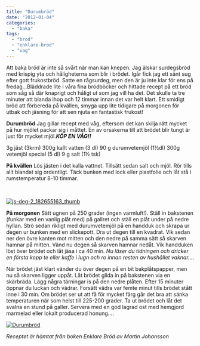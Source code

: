 ```yaml
---
title: "Durumbröd"
date: "2012-01-04"
categories: 
  - "baka"
tags: 
  - "brod"
  - "enklare-brod"
  - "vag"
---
```


Att baka bröd är inte så svårt när man kan knepen. Jag älskar surdegsbröd med krispig yta och håligheterna som blir i brödet. Igår fick jag ett sånt sug efter gott frukostbröd. Satte en rågsurdeg, men den är ju inte klar för ens på fredag...Bläddrade lite i våra fina brödböcker och hittade recept på ett bröd som såg så där knaprigt och håligt ut som jag vill ha det. Det skulle ta tre minuter att blanda ihop och 12 timmar innan det var helt klart. Ett smidigt bröd att förbereda på kvällen, smyga upp lite tidigare på morgonen för utbak och jäsning för att sen njuta en fantastisk frukost!

**Durumbröd** Jag gillar recept med våg, eftersom det kan skilja rätt mycket på hur mjölet packar sig i måttet. En av orsakerna till att brödet blir tungt är just för mycket mjöl._**KÖP EN VÅG!!**_

3g jäst (3krm) 300g kallt vatten (3 dl) 90 g durumvetemjöl (1½dl) 300g vetemjöl special (5 dl) 9 g salt (1½ tsk)

**På kvällen** Lös jästen i det kalla vattnet. Tillsätt sedan salt och mjöl. Rör tills allt blandat sig ordentligt. Täck bunken med lock eller plastfolie och låt stå i rumstemperatur 8-10 timmar.

 

[![](/static/img/js-deg-2_182655163_thumb.jpg "js-deg-2_182655163_thumb")](http://import.local/wp-content/uploads/2012/01/js-deg-2_182655163_thumb.jpg)

**På morgonen** Sätt ugnen på 250 grader (ingen varmluft!). Ställ in bakstenen (funkar med en vanlig plåt med) på gallret och ställ en plåt under på nedre hyllan. Strö sedan rikligt med durumvetemjöl på en handduk och skrapa ur degen ur bunken med en slickepott. Dra ut degen till en kvadrat. Vik sedan ner den övre kanten mot mitten och den nedre på samma sätt så skarven hamnar på mitten. Vänd nu degen så skarven hamnar nedåt. Vik handduken löst över brödet och låt jäsa i ca 40 min. _Nu läser du tidningen och dricker en första kopp te eller kaffe i lugn och ro innan resten av hushållet vaknar...._

När brödet jäst klart vänder du över degen på en bit bakplåtspapper, men nu så skarven ligger uppåt. Låt brödet glida in på bakstenen via en skärbräda. Lägg några tärningar is på den nedre plåten. Efter 15 minuter öppnar du luckan och vädrar. Forsätt vädra var femte minut tills brödet stått inne i 30 min. Om brödet ser ut att få för mycket färg går det bra att sänka temperaturen när som helst till 225-200 grader. Ta ut brödet och låt det svalna en stund på galler. Servera med en god lagrad ost med hemgjord marmelad eller lokalt producerad honung....

[![](/static/img/brd_182657485.jpg "Durumbröd")](http://import.local/wp-content/uploads/2012/01/brd_182657485.jpg)

_Receptet är hämtat från boken Enklare Bröd av Martin Johansson_
